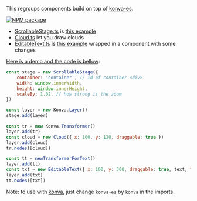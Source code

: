This regroups components build on top of [konva-es](https://www.npmjs.com/package/konva-es).

[![NPM package](https://img.shields.io/npm/dw/konva-es-components.svg?logo=npm&logoColor=fff&label=NPM+package&color=limegreen)](https://www.npmjs.com/package/konva-es-components)

-   [ScrollableStage.ts](src/ScrollableStage.ts) is [this example](https://konvajs.org/docs/sandbox/Zooming_Relative_To_Pointer.html)
-   [Cloud.ts](src/Cloud.ts) let you draw clouds
-   [EditableText.ts](src/EditableText.ts) is [this example](https://konvajs.org/docs/sandbox/Editable_Text.html) wrapped in a component with some changes

[Here is a demo and the code is bellow](https://control-and-command.com/#/demo):

```javascript
const stage = new ScrollableStage({
    container: 'container', // id of container <div>
    width: window.innerWidth,
    height: window.innerHeight,
    scaleBy: 1.02, // how strong is the zoom
})

const layer = new Konva.Layer()
stage.add(layer)

const tr = new Konva.Transformer()
layer.add(tr)
const cloud = new Cloud({ x: 100, y: 120, draggable: true })
layer.add(cloud)
tr.nodes([cloud])

const tt = newTransformerForText()
layer.add(tt)
const txt = new EditableText({ x: 100, y: 300, draggable: true, text, transformer: tt })
layer.add(txt)
tt.nodes([txt])
```

Note: to use with [konva](https://www.npmjs.com/package/konva), just change `konva-es` by `konva` in the imports.
